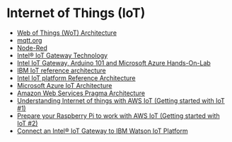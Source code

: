 Internet of Things (IoT)
=================

- [Web of Things (WoT) Architecture](https://www.w3.org/TR/wot-architecture/)
- [mqtt.org](https://github.com/mqtt/mqtt.github.io/wiki)
- [Node-Red](https://nodered.org/docs/getting-started/)
- [Intel® IoT Gateway Technology](https://github.com/intel-iot-devkit/intel-iot-gateway/)
- [Intel IoT Gateway, Arduino 101 and Microsoft Azure Hands-On-Lab](https://github.com/dxcamps/MicrosoftIntelIoTCamp/tree/master/HOLs)
- [IBM IoT reference architecture](https://www.ibm.com/cloud/garage/architectures/iotArchitecture)
- [Intel IoT platform Reference Architecture](https://www.intel.com.au/content/www/au/en/internet-of-things/white-papers/iot-platform-reference-architecture-paper.html)
- [Microsoft Azure IoT Architecture](https://azure.microsoft.com/en-au/updates/microsoft-azure-iot-reference-architecture-available/)
- [Amazon Web Services Pragma Architecture](https://aws.amazon.com/blogs/startups/iot-a-small-things-primer/)
- [Understanding Internet of things with AWS IoT (Getting started with IoT #1)](https://www.linkedin.com/pulse/understanding-internet-things-aws-iot-kay-lerch)
- [Prepare your Raspberry Pi to work with AWS IoT (Getting started with IoT #2)](https://www.linkedin.com/pulse/prepare-your-raspberry-pi-work-aws-iot-kay-lerch?trk=portfolio_article-card_title)
- [Connect an Intel® IoT Gateway to IBM Watson IoT Platform](https://developer.ibm.com/recipes/tutorials/connect-an-intel-iot-gateway-to-iot-foundation/)
